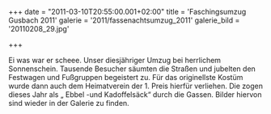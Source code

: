 +++
date = "2011-03-10T20:55:00.001+02:00"
title = 'Faschingsumzug Gusbach 2011'
galerie = '2011/fassenachtsumzug_2011'
galerie_bild = '20110208_29.jpg'

+++

Ei was war er scheee. Unser diesjähriger Umzug bei herrlichem Sonnenschein. Tausende Besucher säumten die Straßen und jubelten den Festwagen und Fußgruppen begeistert zu. Für das originellste Kostüm wurde dann auch dem Heimatverein der 1. Preis hierfür verliehen. Die zogen dieses Jahr als „ Ebbel -und Kadoffelsäck“ durch die Gassen. Bilder hiervon sind wieder in der Galerie zu finden.

      